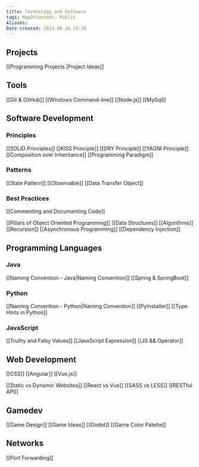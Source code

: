 ```yaml
---
title: Technology and Software
tags: MapOfContent, Public
Aliases:
Date created: 2023-06-26 19:19
---
```

## Projects
[[Programming Projects |Project Ideas]]

## Tools
[[Git & GitHub]]
[[Windows Command-line]]
[[Node.js]]
[[MySql]]

## Software Development

### Principles
[[SOLID Principles]] 
[[KISS Principle]]
[[DRY Principle]]
[[YAGNI Principle]]
[[Composition over Inheritance]]
[[Programming Paradigm]]
### Patterns
[[State Pattern]]
[[Observable]]
[[Data Transfer Object]]
### Best Practices
[[Commenting and Documenting Code]]



[[Pillars of Object Oriented Programming]] 
[[Data Structures]]
[[Algorithms]]
[[Recursion]]
[[Asynchronous Programming]]
[[Dependency Injection]]
## Programming Languages
### Java
[[Naming Convention - Java|Naming Convention]] 
[[Spring & SpringBoot]]

### Python
[[Naming Convention - Python|Naming Convention]]
[[PyInstaller]]
[[Type Hints in Python]]

### JavaScript
[[Truthy and Falsy Values]]
[[JavaScript Expression]]
[[JS && Operator]]

## Web Development
[[CSS]]
[[Angular]]
[[Vue.js]]

[[Static vs Dynamic Websites]]
[[React vs Vue]]
[[SASS vs LESS]]
[[RESTful API]]

## Gamedev
[[Game Design]]
[[Game Ideas]]
[[Godot]]
[[Game Color Palette]]

## Networks
[[Port Forwarding]]